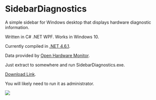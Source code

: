 # SidebarDiagnostics

A simple sidebar for Windows desktop that displays hardware diagnostic information.

Written in C# .NET WPF. Works in Windows 10.

Currently compiled in <a href="https://www.microsoft.com/en-us/download/details.aspx?id=49981">.NET 4.6.1</a>.

Data provided by <a href="http://openhardwaremonitor.org/">Open Hardware Monitor</a>.

Just extract to somewhere and run SidebarDiagnostics.exe.

<a href="https://drive.google.com/file/d/0B2nGKa6VrrDON3h1UTUtODQzZW8/view?usp=sharing">Download Link</a>.

You will likely need to run it as administrator.

<img src="http://i.imgur.com/VD7OiLR.png" />
